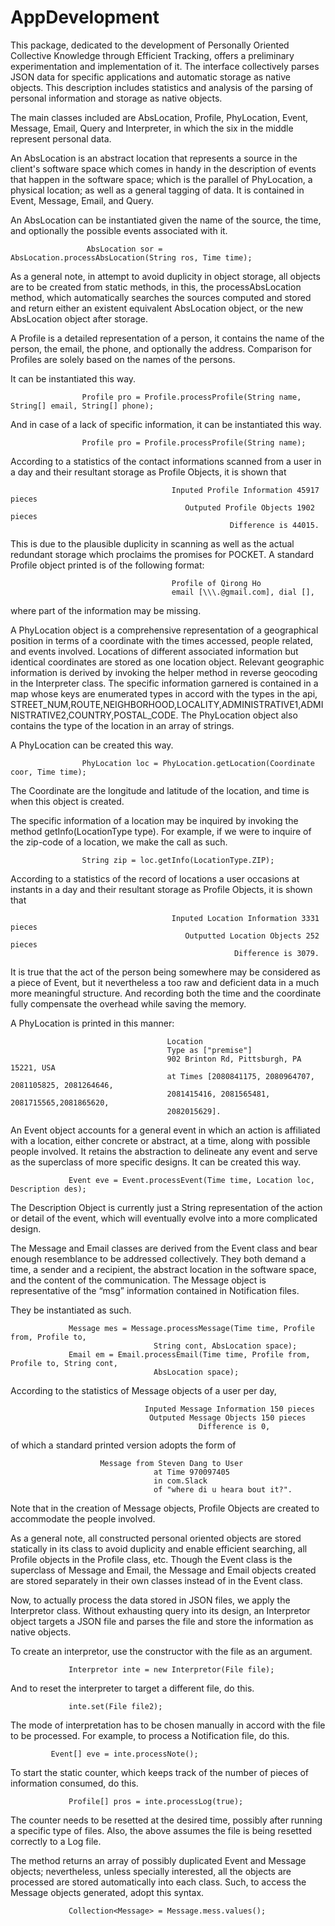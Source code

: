 # AppDevelopment

This package, dedicated to the development of Personally Oriented Collective Knowledge through Efficient Tracking, offers a preliminary experimentation and implementation of it. The interface collectively parses JSON data for specific applications and automatic storage as native objects. This description includes statistics and analysis of the parsing of personal information and storage as native objects. 
 
The main classes included are AbsLocation, Profile, PhyLocation, Event, Message, Email, Query and Interpreter, in which the six in the middle represent personal data. 

An AbsLocation is an abstract location that represents a source in the client's software space which comes in handy in the description of events that happen in the software space; which is the parallel of PhyLocation, a physical location; as well as a general tagging of data. It is contained in Event, Message, Email, and Query.

An AbsLocation can be instantiated given the name of the source, the time, and optionally the possible events associated with it. 

                     AbsLocation sor = AbsLocation.processAbsLocation(String ros, Time time);

 As a general note, in attempt to avoid duplicity in object storage, all objects are to be created from static methods, in this, the processAbsLocation method, which automatically searches the sources computed and stored and return either an existent equivalent AbsLocation object, or the new AbsLocation object after storage.
 
A Profile is a detailed representation of a person, it contains the name of the person, the email, the phone, and optionally the address. Comparison for Profiles are solely based on the names of the persons. 

It can be instantiated this way.

                    Profile pro = Profile.processProfile(String name, String[] email, String[] phone);

And in case of a lack of specific information, it can be instantiated this way.

                    Profile pro = Profile.processProfile(String name);

According to a statistics of the contact informations scanned from a user in a day and their resultant storage as Profile Objects, it is shown that 

                                        Inputed Profile Information 45917 pieces
                                           Outputed Profile Objects 1902 pieces
                                                     Difference is 44015.

This is due to the plausible duplicity in scanning as well as the actual redundant storage which proclaims the promises for POCKET. A standard Profile object printed is of the following format:

                                        Profile of Qirong Ho
                                        email [\\\.@gmail.com], dial [],
where part of the information may be missing.
 
A PhyLocation object is a comprehensive representation of a geographical position in terms of a coordinate with the times accessed, people related, and events involved. Locations of different associated information but identical coordinates are stored as one location object. Relevant geographic information is derived by invoking the helper method in reverse geocoding in the Interpreter class. The specific information garnered is contained in a map whose keys are enumerated types in accord with the types in the api, STREET_NUM,ROUTE,NEIGHBORHOOD,LOCALITY,ADMINISTRATIVE1,ADMINISTRATIVE2,COUNTRY,POSTAL_CODE. The PhyLocation object also contains the type of the location in an array of strings.

A PhyLocation can be created this way.

                    PhyLocation loc = PhyLocation.getLocation(Coordinate coor, Time time);

The Coordinate are the longitude and latitude of the location, and time is when this object is created. 

The specific information of a location may be inquired by invoking the method getInfo(LocationType type). For example, if we were to inquire of the zip-code of a location, we make the call as such.

                    String zip = loc.getInfo(LocationType.ZIP);

According to a statistics of the record of locations a user occasions at instants in a day and their resultant storage as Profile Objects, it is shown that

                                        Inputed Location Information 3331 pieces
                                           Outputted Location Objects 252 pieces
                                                      Difference is 3079.

It is true that the act of the person being somewhere may be considered as a piece of Event, but it nevertheless a too raw and deficient data in a much more meaningful structure. And recording both the time and the coordinate fully compensate the overhead while saving the memory.
 
A PhyLocation is printed in this manner:

                                       Location
                                       Type as ["premise"]
                                       902 Brinton Rd, Pittsburgh, PA 15221, USA
                                       at Times [2080841175, 2080964707, 2081105825, 2081264646,
                                       2081415416, 2081565481, 2081715565,2081865620,     
                                       2082015629].  

An Event object accounts for a general event in which an action is affiliated with a location, either concrete or abstract, at a time, along with possible people involved. It retains the abstraction to delineate any event and serve as the superclass of more specific designs. It can be created this way.
	
                 Event eve = Event.processEvent(Time time, Location loc, Description des);

The Description Object is currently just a String representation of the action or detail of the event, which will eventually evolve into a more complicated design. 

The Message and Email classes are derived from the Event class and bear enough resemblance to be addressed collectively. They both demand a time, a sender and a recipient, the abstract location in the software space, and the content of the communication. The Message object is representative of the “msg” information contained in Notification files. 

They be instantiated as such. 

                 Message mes = Message.processMessage(Time time, Profile from, Profile to, 
	                                String cont, AbsLocation space);
                 Email em = Email.processEmail(Time time, Profile from, Profile to, String cont,
                                    AbsLocation space);

According to the statistics of Message objects of a user per day,

                                  Inputed Message Information 150 pieces
                                   Outputed Message Objects 150 pieces
                                              Difference is 0,
of which a standard printed version adopts the form of

			            Message from Steven Dang to User
                                    at Time 970097405
                                    in com.Slack
                                    of "where di u heara bout it?".

Note that in the creation of Message objects, Profile Objects are created to accommodate the people involved.

As a general note, all constructed personal oriented objects are stored statically in its class to avoid duplicity and enable efficient searching, all Profile objects in the Profile class, etc. Though the Event class is the superclass of Message and Email, the Message and Email objects created are stored separately in their own classes instead of in the Event class. 

Now, to actually process the data stored in JSON files, we apply the Interpretor class. Without exhausting query into its design, an Interpretor object targets a JSON file and parses the file and store the information as native objects. 

To create an interpretor, use the constructor with the file as an argument. 

                 Interpretor inte = new Interpretor(File file);

And to reset the interpreter to target a different file, do this.

                 inte.set(File file2);
	
The mode of interpretation has to be chosen manually in accord with the file to be processed. For example, to process a Notification file, do this.
	
	         Event[] eve = inte.processNote();
	
To start the static counter, which keeps track of the number of pieces of information consumed, do this.

                 Profile[] pros = inte.processLog(true);

The counter needs to be resetted at the desired time, possibly after running a specific type of files. Also, the above assumes the file is being resetted correctly to a Log file. 

The method returns an array of possibly duplicated Event and Message objects; nevertheless, unless specially interested, all the objects are processed are stored automatically into each class. Such, to access the Message objects generated, adopt this syntax.
     
                 Collection<Message> = Message.mess.values();


	
